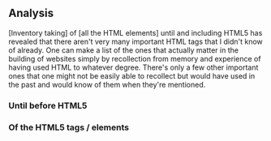 ## Analysis

[Inventory taking] of [all the HTML elements] until and including HTML5 has revealed that there aren't very many important HTML tags that I didn't know of already. One can make a list of the ones that actually matter in the building of websites simply by recollection from memory and experience of having used HTML to whatever degree. There's only a few other important ones that one might not be easily able to recollect but would have used in the past and would know of them when they're mentioned.

### Until before HTML5


### Of the HTML5 tags / elements
